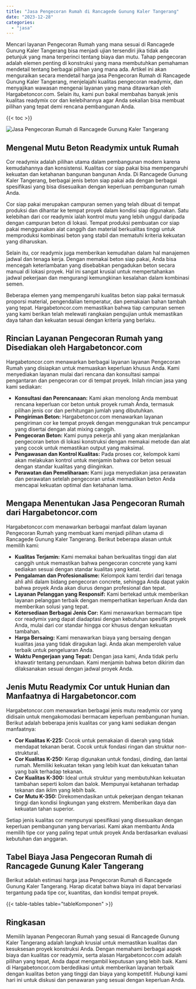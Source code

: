 ```yaml
---
title: "Jasa Pengecoran Rumah di Rancagede Gunung Kaler Tangerang"
date: "2023-12-28"
categories: 
  - "jasa"
---
```



Mencari layanan Pengecoran Rumah yang mana sesuai di Rancagede Gunung Kaler Tangerang bisa menjadi ujian tersendiri jika tidak ada petunjuk yang mana terperinci tentang biaya dan mutu. Tahap pengecoran adalah elemen penting di konstruksi yang mana membutuhkan pemahaman mendetail tentang berbagai pilihan yang mana ada. Artikel ini akan menguraikan secara mendetail harga jasa Pengecoran Rumah di Rancagede Gunung Kaler Tangerang, menjelajahi kualitas pengecoran readymix, dan menyajikan wawasan mengenai layanan yang mana ditawarkan oleh Hargabetoncor.com. Selain itu, kami pun bakal membahas banyak jenis kualitas readymix cor dan kelebihannya agar Anda sekalian bisa membuat pilihan yang tepat demi rencana pembangunan Anda.

{{< toc >}}

![Jasa Pengecoran Rumah di Rancagede Gunung Kaler Tangerang](https://hargareadymixid.github.io/hbc/readymix-hbc%20(24).png)

## Mengenal Mutu Beton Readymix untuk Rumah

Cor readymix adalah pilihan utama dalam pembangunan modern karena kemudahannya dan konsistensi. Kualitas cor siap pakai bisa mempengaruhi kekuatan dan ketahanan bangunan bangunan Anda. Di Rancagede Gunung Kaler Tangerang, berbagai jenis beton siap pakai ada dengan berbagai spesifikasi yang bisa disesuaikan dengan keperluan pembangunan rumah Anda.

Cor siap pakai merupakan campuran semen yang telah dibuat di tempat produksi dan dihantar ke tempat proyek dalam kondisi siap digunakan. Satu kelebihan dari cor readymix ialah kontrol mutu yang lebih unggul daripada dengan campuran beton di lokasi. Tempat produksi pembuatan cor siap pakai menggunakan alat canggih dan material berkualitas tinggi untuk memproduksi kombinasi beton yang stabil dan mematuhi kriteria kekuatan yang diharuskan.

Selain itu, cor readymix juga memberikan kemudahan dalam hal manajemen jadwal dan tenaga kerja. Dengan memakai beton siap pakai, Anda bisa mencegah keterlambatan yang disebabkan pengadukan beton secara manual di lokasi proyek. Hal ini sangat krusial untuk mempertahankan jadwal pekerjaan dan mengurangi kemungkinan kesalahan dalam kombinasi semen.

Beberapa elemen yang mempengaruhi kualitas beton siap pakai termasuk proporsi material, pengendalian temperatur, dan pemakaian bahan tambah yang tepat. Hargabetoncor.com memastikan bahwa tiap campuran semen yang kami berikan telah melewati rangkaian pengujian untuk memastikan daya tahan dan kekuatan sesuai dengan kriteria yang berlaku.

## Rincian Layanan Pengecoran Rumah yang Disediakan oleh Hargabetoncor.com

Hargabetoncor.com menawarkan berbagai layanan layanan Pengecoran Rumah yang disiapkan untuk memuaskan keperluan khusus Anda. Kami menyediakan layanan mulai dari rencana dan konsultasi sampai pengantaran dan pengecoran cor di tempat proyek. Inilah rincian jasa yang kami sediakan:

- **Konsultasi dan Perencanaan:** Kami akan menolong Anda membuat rencana keperluan cor beton untuk proyek rumah Anda, termasuk pilihan jenis cor dan perhitungan jumlah yang dibutuhkan.
- **Pengiriman Beton:** Hargabetoncor.com menawarkan layanan pengiriman cor ke tempat proyek dengan menggunakan truk pencampur yang disertai dengan alat mixing canggih.
- **Pengecoran Beton:** Kami punya pekerja ahli yang akan menjalankan pengecoran beton di lokasi konstruksi dengan memakai metode dan alat yang cocok untuk memastikan output yang maksimal.
- **Pengawasan dan Kontrol Kualitas:** Pada proses cor, kelompok kami akan melakukan kontrol untuk menjamin bahwa cor beton sesuai dengan standar kualitas yang diinginkan.
- **Perawatan dan Pemeliharaan:** Kami juga menyediakan jasa perawatan dan perawatan setelah pengecoran untuk memastikan beton Anda mencapai kekuatan optimal dan ketahanan lama.

## Mengapa Menentukan Jasa Pengecoran Rumah dari Hargabetoncor.com

Hargabetoncor.com menawarkan berbagai manfaat dalam layanan Pengecoran Rumah yang membuat kami menjadi pilihan utama di Rancagede Gunung Kaler Tangerang. Berikut beberapa alasan untuk memilih kami:

- **Kualitas Terjamin:** Kami memakai bahan berkualitas tinggi dan alat canggih untuk memastikan bahwa pengecoran concrete yang kami sediakan sesuai dengan standar kualitas yang ketat.
- **Pengalaman dan Profesionalisme:** Kelompok kami terdiri dari tenaga ahli ahli dalam bidang pengecoran concrete, sehingga Anda dapat yakin bahwa proyek Anda akan diurus dengan profesional dan tepat.
- **Layanan Pelanggan yang Responsif:** Kami bertekad untuk memberikan layanan pelanggan terbaik dengan memperhatikan keperluan Anda dan memberikan solusi yang tepat.
- **Ketersediaan Berbagai Jenis Cor:** Kami menawarkan bermacam tipe cor readymix yang dapat diadaptasi dengan kebutuhan spesifik proyek Anda, mulai dari cor standar hingga cor khusus dengan kekuatan tambahan.
- **Harga Bersaing:** Kami menawarkan biaya yang bersaing dengan kualitas jasa yang tidak diragukan lagi. Anda akan memperoleh value terbaik untuk pengeluaran Anda.
- **Waktu Pengerjaan yang Tepat:** Dengan jasa kami, Anda tidak perlu khawatir tentang penundaan. Kami menjamin bahwa beton dikirim dan dilaksanakan sesuai dengan jadwal proyek Anda.

## Jenis Mutu Readymix Cor untuk Hunian dan Manfaatnya di Hargabetoncor.com

Hargabetoncor.com menawarkan berbagai jenis mutu readymix cor yang didisain untuk mengakomodasi bermacam keperluan pembangunan hunian. Berikut adalah beberapa jenis kualitas cor yang kami sediakan dengan manfaatnya:

- **Cor Kualitas K-225:** Cocok untuk pemakaian di daerah yang tidak mendapat tekanan berat. Cocok untuk fondasi ringan dan struktur non-struktural.
- **Cor Kualitas K-250:** Kerap digunakan untuk fondasi, dinding, dan lantai rumah. Memiliki kekuatan tekan yang lebih kuat dan kekuatan tahan yang baik terhadap tekanan.
- **Cor Kualitas K-300:** Ideal untuk struktur yang membutuhkan kekuatan tambahan seperti kolom dan balok. Mempunyai ketahanan terhadap tekanan dan iklim yang lebih baik.
- **Cor Mutu K-350:** Direkomendasikan untuk pekerjaan dengan tekanan tinggi dan kondisi lingkungan yang ekstrem. Memberikan daya dan kekuatan tahan superior.

Setiap jenis kualitas cor mempunyai spesifikasi yang disesuaikan dengan keperluan pembangunan yang bervariasi. Kami akan membantu Anda memilih tipe cor yang paling tepat untuk proyek Anda berdasarkan evaluasi kebutuhan dan anggaran.

## Tabel Biaya Jasa Pengecoran Rumah di Rancagede Gunung Kaler Tangerang

Berikut adalah estimasi harga jasa Pengecoran Rumah di Rancagede Gunung Kaler Tangerang. Harap dicatat bahwa biaya ini dapat bervariasi tergantung pada tipe cor, kuantitas, dan kondisi tempat proyek.

{{< table-tables table="tableKomponen" >}}

## Ringkasan

Memilih layanan Pengecoran Rumah yang sesuai di Rancagede Gunung Kaler Tangerang adalah langkah krusial untuk memastikan kualitas dan kesuksesan proyek konstruksi Anda. Dengan memahami berbagai aspek biaya dan kualitas cor readymix, serta alasan Hargabetoncor.com adalah pilihan yang tepat, Anda dapat mengambil keputusan yang lebih baik. Kami di Hargabetoncor.com berdedikasi untuk memberikan layanan terbaik dengan kualitas beton yang tinggi dan biaya yang kompetitif. Hubungi kami hari ini untuk diskusi dan penawaran yang sesuai dengan keperluan Anda.

